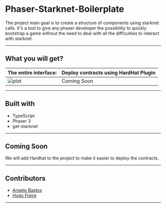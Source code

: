 # Phaser-Starknet-Boilerplate

The project main goal is to create a structure of components using starknet calls. It's a tool to give any phaser developer the possibility to quickly bootstrap a game without the need to deal with all the difficulties to interact with starknet.

---

## What you will get?

| The entire interface:                      | Deploy contracts using HardHat Plugin |
|------------------------------------------------|---------------------------------------|
| ![plot](./src/assets/demos/phaser-starknet.gif) | Coming Soon                           |

---

## Built with
+ TypeScript
+ Phaser 3
+ get-starknet

---

## Coming Soon
We will add Hardhat to the project to make it easier to deploy the contracts. 

---

## Contributors
+ [Angelo Bastos](https://github.com/Metronomy)
+ [Hugo Freire](https://github.com/hugofreire)

---

